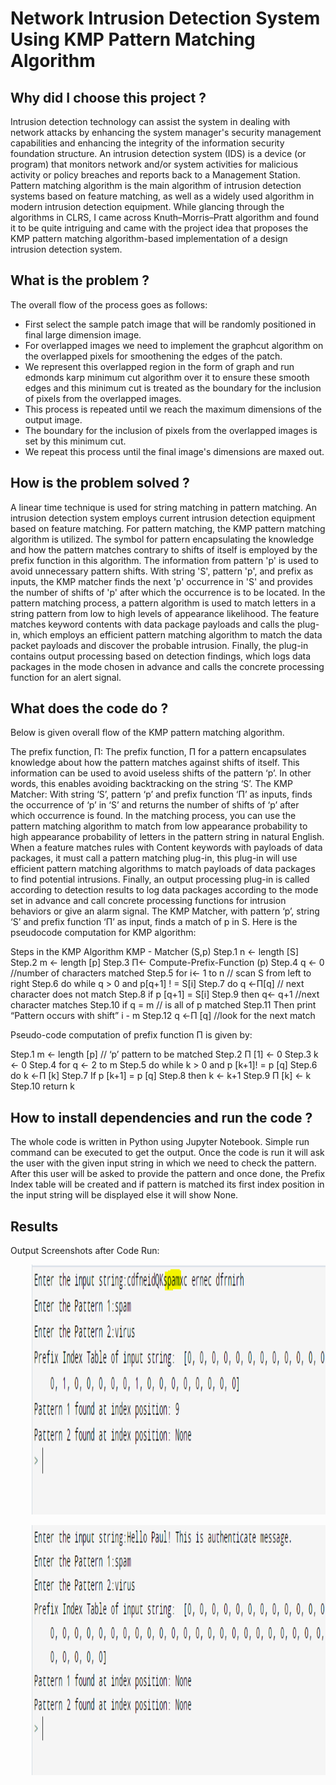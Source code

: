 # Network Intrusion Detection System Using KMP Pattern Matching Algorithm 

## Why did I choose this project ?
Intrusion detection technology can assist the system in dealing with network attacks by enhancing the system manager's security management capabilities and enhancing the integrity of the information security foundation structure. An intrusion detection system (IDS) is a device (or program) that monitors network and/or system activities for malicious activity or policy breaches and reports back to a Management Station. Pattern matching algorithm is the main algorithm of intrusion detection systems based on feature matching, as well as a widely used algorithm in modern intrusion detection equipment. While glancing through the algorithms in CLRS, I came across Knuth–Morris–Pratt algorithm and found it to be quite intriguing and came with the project idea that proposes the KMP pattern matching algorithm-based implementation of a design intrusion detection system.

## What is the problem ?
The overall flow of the process goes as follows:
* First select the sample patch image that will be  randomly positioned in final large dimension image. 
* For overlapped images we need to implement the graphcut algorithm on the overlapped pixels for smoothening the edges of the patch.
* We represent this overlapped region in the form of graph and run edmonds karp minimum cut algorithm over it to ensure these smooth edges and this minimum cut is treated as the boundary for the inclusion of pixels from the overlapped images.
* This process is repeated until we reach the maximum dimensions of the output image.
* The boundary for the inclusion of pixels from the overlapped images is set by this minimum cut.
* We repeat this process until the final image's dimensions are maxed out.

## How is the problem solved ?
A linear time technique is used for string matching in pattern matching. An intrusion detection system employs current intrusion detection equipment based on feature matching. For pattern matching, the KMP pattern matching algorithm is utilized. The symbol for pattern encapsulating the knowledge and how the pattern matches contrary to shifts of itself is employed by the prefix function in this algorithm. The information from pattern 'p' is used to avoid unnecessary pattern shifts. With string 'S', pattern 'p', and prefix as inputs, the KMP matcher finds the next 'p' occurrence in 'S' and provides the number of shifts of 'p' after which the occurrence is to be located. In the pattern matching process, a pattern algorithm is used to match letters in a string pattern from low to high levels of appearance likelihood. The feature matches keyword contents with data package payloads and calls the plug-in, which employs an efficient pattern matching algorithm to match the data packet payloads and discover the probable intrusion. Finally, the plug-in contains output processing based on detection findings, which logs data packages in the mode chosen in advance and calls the concrete processing function for an alert signal.

## What does the code do ?
Below is given overall flow of the KMP pattern matching algorithm.

The prefix function, Π: The prefix function, Π for a pattern encapsulates knowledge about how the pattern matches against shifts of itself. This information can be used to avoid useless shifts of the pattern ‘p’. In other words, this enables avoiding backtracking on the string ‘S’. The KMP Matcher: With string ‘S’, pattern ‘p’ and prefix function ‘Π’ as inputs, finds the occurrence of ‘p’ in ‘S’ and returns the number of shifts of ‘p’ after which occurrence is found. In the matching process, you can use the pattern matching algorithm to match from low appearance probability to high appearance probability of letters in the pattern string in natural English. When a feature matches rules with Content keywords with payloads of data packages, it must call a pattern matching plug-in, this plug-in will use efficient pattern matching algorithms to match payloads of data packages to find potential intrusions. Finally, an output processing plug-in is called according to detection results to
log data packages according to the mode set in advance and call concrete processing functions for intrusion behaviors or give an alarm signal. The KMP Matcher, with pattern ‘p’, string ‘S’ and prefix function ‘Π’ as input, finds a match of p in S. Here is the pseudocode computation for KMP algorithm:

Steps in the KMP Algorithm KMP - Matcher (S,p)
Step.1	n ← length [S]
Step.2	m ← length [p]
Step.3	Π← Compute-Prefix-Function (p) Step.4	q ← 0 //number of characters matched Step.5	for i← 1 to n // scan S from left to right Step.6	do while q > 0 and p[q+1] ! = S[i]
Step.7	do q ←Π[q] // next character does not match Step.8	if p [q+1] = S[i]
Step.9	then q← q+1 //next character matches Step.10		if q = m	// is all of p matched
Step.11	Then print “Pattern occurs with shift” i - m Step.12		q ←Π [q] //look for the next match

Pseudo-code computation of prefix function Π is given by:

Step.1	m ← length [p]	// ‘p’ pattern to be matched Step.2	Π [1] ← 0
Step.3	k ← 0
Step.4	for q ← 2 to m
Step.5	do while k > 0 and p [k+1]! = p [q] Step.6	do k ←Π [k]
Step.7	If p [k+1] = p [q]
Step.8	then k ← k+1
Step.9	Π [k] ← k
Step.10	return k


## How to install dependencies and run the code ?
The whole code is written in Python using Jupyter Notebook. Simple run command can be executed to get the output. Once the code is run it will ask the user with the given input string in which we need to check the pattern. After this user will be asked to provide the pattern and once done, the Prefix Index table will be created and if pattern is matched its first index position in the input string will be displayed else it will show None.

## Results
Output Screenshots after Code Run:
<pre>    <img src="Out1.png" width="600" height="400">     </pre>
<pre>    <img src="Out2.png" width="600" height="400">     </pre>
